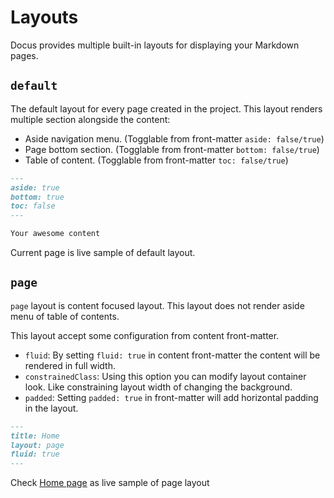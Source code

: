 # Layouts
Docus provides multiple built-in layouts for displaying your Markdown pages.

## `default`

The default layout for every page created in the project. This layout renders multiple section alongside the content:

- Aside navigation menu. (Togglable from front-matter `aside: false/true`)
- Page bottom section. (Togglable from front-matter `bottom: false/true`)
- Table of content. (Togglable from front-matter `toc: false/true`)

```md [index.md]
---
aside: true
bottom: true
toc: false
---

Your awesome content
```

Current page is live sample of default layout.

## `page`

`page` layout is content focused layout. This layout does not render aside menu of table of contents.


This layout accept some configuration from content front-matter.

- `fluid`: By setting `fluid: true` in content front-matter the content will be rendered in full width.
- `constrainedClass`: Using this option you can modify layout container look. Like constraining layout width of changing the background.
- `padded`: Setting `padded: true` in front-matter will add horizontal padding in the layout.

```md [index.md]
---
title: Home
layout: page
fluid: true
---
```

Check [Home page](/) as live sample of page layout
